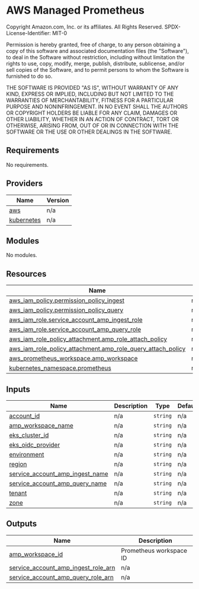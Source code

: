 # AWS Managed Prometheus



<!--- BEGIN_TF_DOCS --->
Copyright Amazon.com, Inc. or its affiliates. All Rights Reserved.
SPDX-License-Identifier: MIT-0

Permission is hereby granted, free of charge, to any person obtaining a copy of this
software and associated documentation files (the "Software"), to deal in the Software
without restriction, including without limitation the rights to use, copy, modify,
merge, publish, distribute, sublicense, and/or sell copies of the Software, and to
permit persons to whom the Software is furnished to do so.

THE SOFTWARE IS PROVIDED "AS IS", WITHOUT WARRANTY OF ANY KIND, EXPRESS OR IMPLIED,
INCLUDING BUT NOT LIMITED TO THE WARRANTIES OF MERCHANTABILITY, FITNESS FOR A
PARTICULAR PURPOSE AND NONINFRINGEMENT. IN NO EVENT SHALL THE AUTHORS OR COPYRIGHT
HOLDERS BE LIABLE FOR ANY CLAIM, DAMAGES OR OTHER LIABILITY, WHETHER IN AN ACTION
OF CONTRACT, TORT OR OTHERWISE, ARISING FROM, OUT OF OR IN CONNECTION WITH THE
SOFTWARE OR THE USE OR OTHER DEALINGS IN THE SOFTWARE.

## Requirements

No requirements.

## Providers

| Name | Version |
|------|---------|
| <a name="provider_aws"></a> [aws](#provider\_aws) | n/a |
| <a name="provider_kubernetes"></a> [kubernetes](#provider\_kubernetes) | n/a |

## Modules

No modules.

## Resources

| Name | Type |
|------|------|
| [aws_iam_policy.permission_policy_ingest](https://registry.terraform.io/providers/hashicorp/aws/latest/docs/resources/iam_policy) | resource |
| [aws_iam_policy.permission_policy_query](https://registry.terraform.io/providers/hashicorp/aws/latest/docs/resources/iam_policy) | resource |
| [aws_iam_role.service_account_amp_ingest_role](https://registry.terraform.io/providers/hashicorp/aws/latest/docs/resources/iam_role) | resource |
| [aws_iam_role.service_account_amp_query_role](https://registry.terraform.io/providers/hashicorp/aws/latest/docs/resources/iam_role) | resource |
| [aws_iam_role_policy_attachment.amp_role_attach_policy](https://registry.terraform.io/providers/hashicorp/aws/latest/docs/resources/iam_role_policy_attachment) | resource |
| [aws_iam_role_policy_attachment.amp_role_query_attach_policy](https://registry.terraform.io/providers/hashicorp/aws/latest/docs/resources/iam_role_policy_attachment) | resource |
| [aws_prometheus_workspace.amp_workspace](https://registry.terraform.io/providers/hashicorp/aws/latest/docs/resources/prometheus_workspace) | resource |
| [kubernetes_namespace.prometheus](https://registry.terraform.io/providers/hashicorp/kubernetes/latest/docs/resources/namespace) | resource |

## Inputs

| Name | Description | Type | Default | Required |
|------|-------------|------|---------|:--------:|
| <a name="input_account_id"></a> [account\_id](#input\_account\_id) | n/a | `string` | n/a | yes |
| <a name="input_amp_workspace_name"></a> [amp\_workspace\_name](#input\_amp\_workspace\_name) | n/a | `string` | n/a | yes |
| <a name="input_eks_cluster_id"></a> [eks\_cluster\_id](#input\_eks\_cluster\_id) | n/a | `string` | n/a | yes |
| <a name="input_eks_oidc_provider"></a> [eks\_oidc\_provider](#input\_eks\_oidc\_provider) | n/a | `string` | n/a | yes |
| <a name="input_environment"></a> [environment](#input\_environment) | n/a | `string` | n/a | yes |
| <a name="input_region"></a> [region](#input\_region) | n/a | `string` | n/a | yes |
| <a name="input_service_account_amp_ingest_name"></a> [service\_account\_amp\_ingest\_name](#input\_service\_account\_amp\_ingest\_name) | n/a | `string` | n/a | yes |
| <a name="input_service_account_amp_query_name"></a> [service\_account\_amp\_query\_name](#input\_service\_account\_amp\_query\_name) | n/a | `string` | n/a | yes |
| <a name="input_tenant"></a> [tenant](#input\_tenant) | n/a | `string` | n/a | yes |
| <a name="input_zone"></a> [zone](#input\_zone) | n/a | `string` | n/a | yes |

## Outputs

| Name | Description |
|------|-------------|
| <a name="output_amp_workspace_id"></a> [amp\_workspace\_id](#output\_amp\_workspace\_id) | Prometheus workspace ID |
| <a name="output_service_account_amp_ingest_role_arn"></a> [service\_account\_amp\_ingest\_role\_arn](#output\_service\_account\_amp\_ingest\_role\_arn) | n/a |
| <a name="output_service_account_amp_query_role_arn"></a> [service\_account\_amp\_query\_role\_arn](#output\_service\_account\_amp\_query\_role\_arn) | n/a |

<!--- END_TF_DOCS --->
